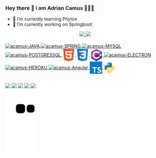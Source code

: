 ### Hey there 👋 i am Adrian Camus 👨‍✈️🤙 
- 🌱 I’m currently learning Phyton
- 🔭 I’m currently working on Springboot

<div align="center">
  <a href="https://github.com/acamus79">
  <img height="180em" src="https://github-readme-stats.vercel.app/api?username=acamus79&show_icons=true&theme=highcontrast&include_all_commits=true&count_private=true"/>
  <img height="180em" src="https://github-readme-stats.vercel.app/api/top-langs/?username=acamus79&layout=compact&langs_count=7&theme=highcontrast"/>
</div>
<div style="display: inline_block"><br>
  
  <img align="center" alt="acamus-JAVA" height="40" width="40" src="https://cdn.jsdelivr.net/gh/devicons/devicon/icons/java/java-original.svg">
  <img align="center" alt="acamus-SPRING" height="40" width="40" src="https://cdn.jsdelivr.net/gh/devicons/devicon/icons/spring/spring-original.svg">
  <img align="center" alt="acamus-MYSQL" height="40" width="40" src="https://cdn.jsdelivr.net/gh/devicons/devicon/icons/mysql/mysql-original.svg">
  <img align="center" alt="acamus-POSTGRESSQL" height="40" width="40" src="https://cdn.jsdelivr.net/gh/devicons/devicon/icons/postgresql/postgresql-plain-wordmark.svg">
  <img align="center" alt="acamus-HTML" height="40" width="40" src="https://raw.githubusercontent.com/devicons/devicon/master/icons/html5/html5-original.svg">
  <img align="center" alt="acamus-CSS" height="40" width="40" src="https://raw.githubusercontent.com/devicons/devicon/master/icons/css3/css3-original.svg">
  <img align="center" alt="acamus-Csharp" height="40" width="40" src="https://raw.githubusercontent.com/devicons/devicon/master/icons/csharp/csharp-original.svg">
  <img align="center" alt="acamus-ELECTRON" height="40" width="40" src="https://cdn.jsdelivr.net/gh/devicons/devicon/icons/electron/electron-original.svg">
  <img align="center" alt="acamus-HEROKU" height="40" width="40" src="https://cdn.jsdelivr.net/gh/devicons/devicon/icons/heroku/heroku-plain-wordmark.svg">
  <img align="center" alt="acamus-Angular" height="40" width="40" src="https://cdn.jsdelivr.net/gh/devicons/devicon/icons/angularjs/angularjs-plain.svg">
  <img align="center" alt="acamus-Ts" height="40" width="40" src="https://raw.githubusercontent.com/devicons/devicon/master/icons/typescript/typescript-plain.svg">
  <img align="center" alt="acamus-Python" height="40" width="40" src="https://raw.githubusercontent.com/devicons/devicon/master/icons/python/python-original.svg">
  
</div>
  
  ##
 
<div>
  <a href="https://api.whatsapp.com/send?phone=5492612493357&text=Hola!!" target="_blank"><img src="https://img.shields.io/badge/WhatsApp-25D366?style=for-the-badge&logo=whatsapp&logoColor=white" target="_blank"></a> 
   <a href="https://t.me/adriancamus" target="_blank"><img src="https://img.shields.io/badge/Telegram-2CA5E0?style=for-the-badge&logo=telegram&logoColor=white" target="_blank"></a>  
  <a href="https://www.linkedin.com/in/acamus79/" target="_blank"><img src="https://img.shields.io/badge/-LinkedIn-%230077B5?style=for-the-badge&logo=linkedin&logoColor=white" target="_blank"></a> 
 <a href="https://discord.gg/AmcFQ3Jh" target="_blank"><img src="https://img.shields.io/badge/Discord-7289DA?style=for-the-badge&logo=discord&logoColor=white" target="_blank"></a> 
  <a href = "mailto:adrianedgardocamus@gmail.com"><img src="https://img.shields.io/badge/Gmail-D14836?style=for-the-badge&logo=gmail&logoColor=white" target="_blank"></a>
  
   
  ![Snake animation](https://github.com/acamus79/acamus79/blob/output/github-contribution-grid-snake.svg)
 
</div>




<!--

https://dev.to/envoy_/150-badges-for-github-pnk
https://github.com/anuraghazra/github-readme-stats/blob/master/docs/readme_es.md
https://devicon.dev/

-->
